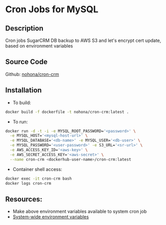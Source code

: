 # Cron Jobs for MySQL 

## Description
Cron jobs SugarCRM DB backup to AWS S3 and let's encrypt cert update, based on environment variables 

## Source Code

Github: [nohona/cron-crm](https://github.com/nohona/cron-crm)

## Installation
* To build:
```bash
docker build -f dockerfile -t nohona/cron-crm:latest .
```
* To run:
```bash
docker run -d -t -i -e MYSQL_ROOT_PASSWORD='<password>' \
  -e MYSQL_HOST='<mysql-host-url>' \
  -e MYSQL_DATABASE='<db-name>' -e MYSQL_USER='<db-user>' \
  -e MYSQL_PASSWORD='<user-password>' -e S3_URL='<sr-url>' \
  -e AWS_ACCESS_KEY_ID='<aws-key>' \
  -e AWS_SECRET_ACCESS_KEY='<aws-secret>' \
  --name cron-crm <dockerhub-user-name>/cron-crm:latest
```

* Container shell access:
```bash
docker exec -it cron-crm bash
docker logs cron-crm
```

## Resources:
* Make above environment variables available to system cron job
* [System-wide environment variables](https://help.ubuntu.com/community/EnvironmentVariables)